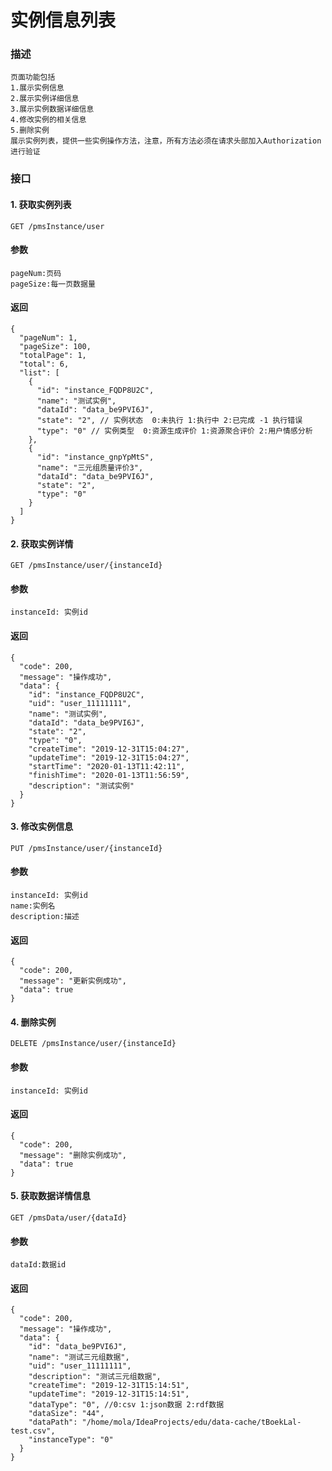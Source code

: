 # 实例信息列表

### 描述

```
页面功能包括
1.展示实例信息
2.展示实例详细信息
3.展示实例数据详细信息
4.修改实例的相关信息
5.删除实例
展示实例列表，提供一些实例操作方法，注意，所有方法必须在请求头部加入Authorization进行验证
```

### 接口

#### 1. 获取实例列表

```
GET /pmsInstance/user
```

#### 参数
```
pageNum:页码
pageSize:每一页数据量
```

#### 返回
```
{
  "pageNum": 1,
  "pageSize": 100,
  "totalPage": 1,
  "total": 6,
  "list": [
    {
      "id": "instance_FQDP8U2C",
      "name": "测试实例",
      "dataId": "data_be9PVI6J",
      "state": "2", // 实例状态  0:未执行 1:执行中 2:已完成 -1 执行错误
      "type": "0" // 实例类型  0:资源生成评价 1:资源聚合评价 2:用户情感分析 
    },
    {
      "id": "instance_gnpYpMtS",
      "name": "三元组质量评价3",
      "dataId": "data_be9PVI6J",
      "state": "2",
      "type": "0"
    }
  ]
}
```

#### 2. 获取实例详情

```
GET /pmsInstance/user/{instanceId}
```

#### 参数
```
instanceId: 实例id
```

#### 返回
```
{
  "code": 200,
  "message": "操作成功",
  "data": {
    "id": "instance_FQDP8U2C",
    "uid": "user_11111111",
    "name": "测试实例",
    "dataId": "data_be9PVI6J",
    "state": "2",
    "type": "0",
    "createTime": "2019-12-31T15:04:27",
    "updateTime": "2019-12-31T15:04:27",
    "startTime": "2020-01-13T11:42:11",
    "finishTime": "2020-01-13T11:56:59",
    "description": "测试实例"
  }
}
```
#### 3. 修改实例信息

```
PUT /pmsInstance/user/{instanceId}
```

#### 参数
```
instanceId: 实例id
name:实例名
description:描述
```

#### 返回
```
{
  "code": 200,
  "message": "更新实例成功",
  "data": true
}
```

#### 4. 删除实例

```
DELETE /pmsInstance/user/{instanceId}
```

#### 参数
```
instanceId: 实例id
```

#### 返回
```
{
  "code": 200,
  "message": "删除实例成功",
  "data": true
}
```

#### 5. 获取数据详情信息

```
GET /pmsData/user/{dataId}
```

#### 参数
```
dataId:数据id
```

#### 返回
```
{
  "code": 200,
  "message": "操作成功",
  "data": {
    "id": "data_be9PVI6J",
    "name": "测试三元组数据",
    "uid": "user_11111111",
    "description": "测试三元组数据",
    "createTime": "2019-12-31T15:14:51",
    "updateTime": "2019-12-31T15:14:51",
    "dataType": "0", //0:csv 1:json数据 2:rdf数据
    "dataSize": "44",
    "dataPath": "/home/mola/IdeaProjects/edu/data-cache/tBoekLal-test.csv",
    "instanceType": "0"
  }
}
```